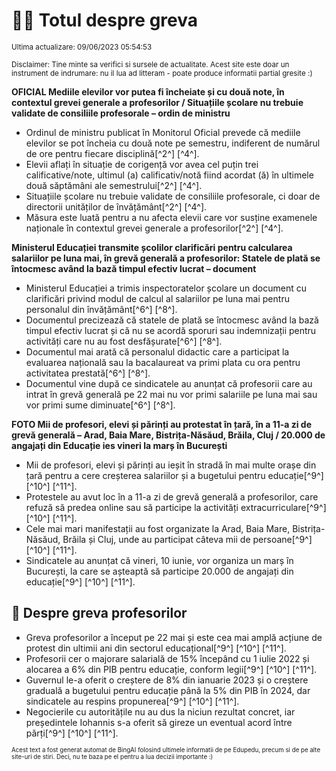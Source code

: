# 👩‍🏫 Totul despre greva
<sub>Ultima actualizare: 09/06/2023 05:54:53</sub>

<sub>Disclaimer: Tine minte sa verifici si sursele de actualitate. Acest site este doar un instrument de indrumare: nu il lua ad litteram - poate produce informatii partial gresite :)</sub>

**OFICIAL Mediile elevilor vor putea fi încheiate și cu două note, în contextul grevei generale a profesorilor / Situațiile școlare nu trebuie validate de consiliile profesorale – ordin de ministru**

- Ordinul de ministru publicat în Monitorul Oficial prevede că mediile elevilor se pot încheia cu două note pe semestru, indiferent de numărul de ore pentru fiecare disciplină[^2^] [^4^].
- Elevii aflați în situație de corigență vor avea cel puțin trei calificative/note, ultimul (a) calificativ/notă fiind acordat (ă) în ultimele două săptămâni ale semestrului[^2^] [^4^].
- Situațiile școlare nu trebuie validate de consiliile profesorale, ci doar de directorii unităților de învățământ[^2^] [^4^].
- Măsura este luată pentru a nu afecta elevii care vor susține examenele naționale în contextul grevei generale a profesorilor[^2^] [^4^].

**Ministerul Educației transmite școlilor clarificări pentru calcularea salariilor pe luna mai, în grevă generală a profesorilor: Statele de plată se întocmesc având la bază timpul efectiv lucrat – document**

- Ministerul Educației a trimis inspectoratelor școlare un document cu clarificări privind modul de calcul al salariilor pe luna mai pentru personalul din învățământ[^6^] [^8^].
- Documentul precizează că statele de plată se întocmesc având la bază timpul efectiv lucrat și că nu se acordă sporuri sau indemnizații pentru activități care nu au fost desfășurate[^6^] [^8^].
- Documentul mai arată că personalul didactic care a participat la evaluarea națională sau la bacalaureat va primi plata cu ora pentru activitatea prestată[^6^] [^8^].
- Documentul vine după ce sindicatele au anunțat că profesorii care au intrat în grevă generală pe 22 mai nu vor primi salariile pe luna mai sau vor primi sume diminuate[^6^] [^8^].

**FOTO Mii de profesori, elevi și părinți au protestat în țară, în a 11-a zi de grevă generală – Arad, Baia Mare, Bistrița-Năsăud, Brăila, Cluj / 20.000 de angajați din Educație ies vineri la marș în București**

- Mii de profesori, elevi și părinți au ieșit în stradă în mai multe orașe din țară pentru a cere creșterea salariilor și a bugetului pentru educație[^9^] [^10^] [^11^].
- Protestele au avut loc în a 11-a zi de grevă generală a profesorilor, care refuză să predea online sau să participe la activități extracurriculare[^9^] [^10^] [^11^].
- Cele mai mari manifestații au fost organizate la Arad, Baia Mare, Bistrița-Năsăud, Brăila și Cluj, unde au participat câteva mii de persoane[^9^] [^10^] [^11^].
- Sindicatele au anunțat că vineri, 10 iunie, vor organiza un marș în București, la care se așteaptă să participe 20.000 de angajați din educație[^9^] [^10^] [^11^].

## 🏫 Despre greva profesorilor

- Greva profesorilor a început pe 22 mai și este cea mai amplă acțiune de protest din ultimii ani din sectorul educațional[^9^] [^10^] [^11^].
- Profesorii cer o majorare salarială de 15% începând cu 1 iulie 2022 și alocarea a 6% din PIB pentru educație, conform legii[^9^] [^10^] [^11^].
- Guvernul le-a oferit o creștere de 8% din ianuarie 2023 și o creștere graduală a bugetului pentru educație până la 5% din PIB în 2024, dar sindicatele au respins propunerea[^9^] [^10^] [^11^].
- Negocierile cu autoritățile nu au dus la niciun rezultat concret, iar președintele Iohannis s-a oferit să gireze un eventual acord între părți[^9^] [^10^] [^11^].


<sub><sub>Acest text a fost generat automat de BingAI folosind ultimele informatii de pe Edupedu, precum si de pe alte site-uri de stiri. Deci, nu te baza pe el pentru a lua decizii importante :)</sub></sub>